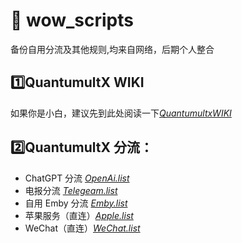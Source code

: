 # 🧸 wow_scripts
备份自用分流及其他规则,均来自网络，后期个人整合

## 1️⃣QuantumultX WIKI
如果你是小白，建议先到此处阅读一下[*QuantumultxWIKI*](https://qx.atlucky.me/)


## 2️⃣QuantumultX 分流：
*  ChatGPT 分流 [*OpenAi.list*](https://github.com/piggyowo/wow_scripts/raw/main/Quantumultx/filter/OpenAI.snippet)
* 电报分流 [*Telegeam.list*](https://github.com/piggyowo/wow_scripts/blob/main/Quantumultx/filter/Telegram.list)
* 自用 Emby 分流 [*Emby.list*](https://github.com/piggyowo/wow_scripts/raw/main/Quantumultx/filter/Emby.snippet)
* 苹果服务（直连）[*Apple.list*](https://github.com/piggyowo/wow_scripts/blob/main/Quantumultx/filter/Apple.list)
* WeChat（直连）[*WeChat.list*](https://github.com/piggyowo/wow_scripts/blob/main/Quantumultx/filter/WeChat.list)
